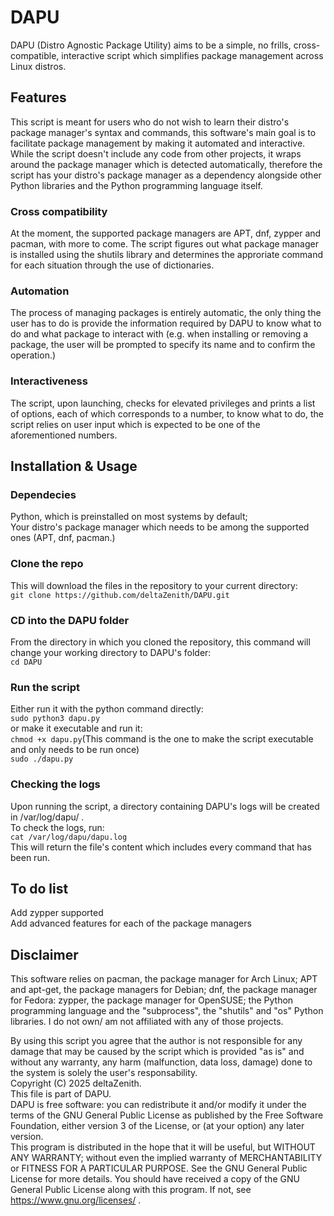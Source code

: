# DAPU
DAPU (Distro Agnostic Package Utility) aims to be a simple, no frills, cross-compatible, interactive script which simplifies package management across Linux distros.

## Features
This script is meant for users who do not wish to learn their distro's package manager's syntax and commands, this software's main goal is to facilitate package management by making it automated and interactive. While the script doesn't include any code from other projects, it wraps around the package manager which is detected automatically, therefore the script has your distro's package manager as a dependency alongside other Python libraries and the Python programming language itself.

### Cross compatibility
At the moment, the supported package managers are APT, dnf, zypper and pacman, with more to come. The script figures out what package manager is installed using the shutils library and determines the approriate command for each situation through the use of dictionaries.

### Automation
The process of managing packages is entirely automatic, the only thing the user has to do is provide the information required by DAPU to know what to do and what package to interact with (e.g. when installing or removing a package, the user will be prompted to specify its name and to confirm the operation.)

### Interactiveness
The script, upon launching, checks for elevated privileges and prints a list of options, each of which corresponds to a number, to know what to do, the script relies on user input which is expected to be one of the aforementioned numbers.

## Installation & Usage
### Dependecies
Python, which is preinstalled on most systems by default;  
Your distro's package manager which needs to be among the supported ones (APT, dnf, pacman.)
### Clone the repo
This will download the files in the repository to your current directory:  
``git clone https://github.com/deltaZenith/DAPU.git``
### CD into the DAPU folder
From the directory in which you cloned the repository, this command will change your working directory to DAPU's folder:  
``cd DAPU``  
### Run the script
Either run it with the python command directly:  
``sudo python3 dapu.py``  
or make it executable and run it:  
``chmod +x dapu.py``(This command is the one to make the script executable and only needs to be run once)   
``sudo ./dapu.py``
### Checking the logs
Upon running the script, a directory containing DAPU's logs will be created in /var/log/dapu/ .  
To check the logs, run:  
``cat /var/log/dapu/dapu.log``  
This will return the file's content which includes every command that has been run.

## To do list
Add zypper supported  
Add advanced features for each of the package managers

## Disclaimer
This software relies on pacman, the package manager for Arch Linux; APT and apt-get, the package managers for Debian; dnf, the package manager for Fedora: zypper, the package manager for OpenSUSE; the Python programming language and the "subprocess", the "shutils" and "os" Python libraries.
I do not own/ am not affiliated with any of those projects.  

By using this script you agree that the author is not responsible for any damage that may be caused by the script which is provided "as is" and without any warranty, any harm (malfunction, data loss, damage) done to the system is solely the user's responsability.  
Copyright (C) 2025 deltaZenith.  
This file is part of DAPU.  
DAPU is free software: you can redistribute it and/or modify it under the terms of the GNU General Public License as published by the Free Software Foundation, either version 3 of the License, or (at your option) any later version.  
This program is distributed in the hope that it will be useful, but WITHOUT ANY WARRANTY; without even the implied warranty of MERCHANTABILITY or FITNESS FOR A PARTICULAR PURPOSE. See the GNU General Public License for more details. You should have received a copy of the GNU General Public License along with this program. If not, see <https://www.gnu.org/licenses/> .
